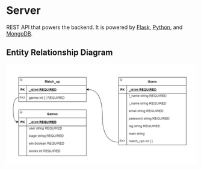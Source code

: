# Server
REST API that powers the backend.
It is powered by [Flask](https://flask.palletsprojects.com/en/1.1.x/), [Python](https://www.python.org/), and [MongoDB](https://www.mongodb.com/).


## Entity Relationship Diagram
![erd](./erd.PNG)
